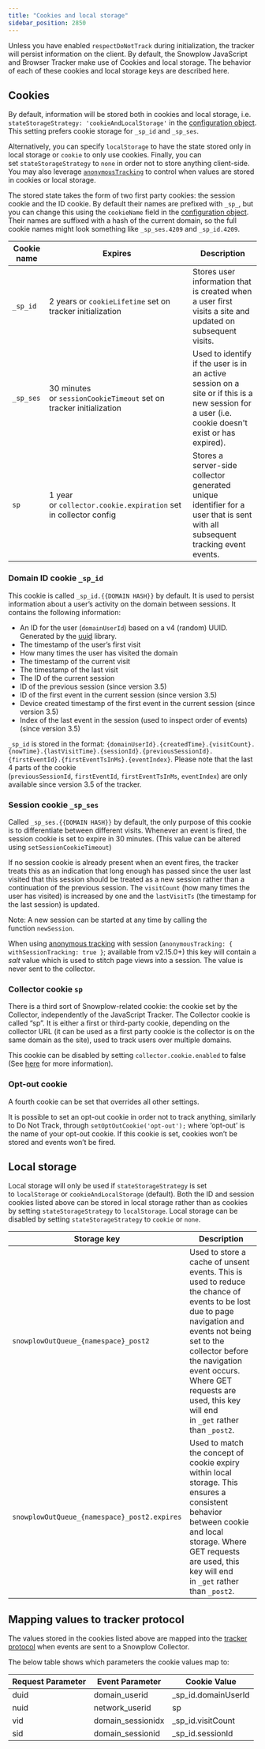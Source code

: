 ```yaml
---
title: "Cookies and local storage"
sidebar_position: 2850
---
```


Unless you have enabled `respectDoNotTrack` during initialization, the tracker will persist information on the client. By default, the Snowplow JavaScript and Browser Tracker make use of Cookies and local storage. The behavior of each of these cookies and local storage keys are described here.

## Cookies

By default, information will be stored both in cookies and local storage, i.e. `stateStorageStrategy: 'cookieAndLocalStorage'` in the [configuration object](/docs/sources/trackers/web-trackers/tracker-setup/initialization-options/index.md). This setting prefers cookie storage for `_sp_id` and `_sp_ses`.

Alternatively, you can specify `localStorage` to have the state stored only in local storage or `cookie` to only use cookies. Finally, you can set `stateStorageStrategy` to `none` in order not to store anything client-side. You may also leverage [`anonymousTracking`](/docs/sources/trackers/web-trackers/anonymous-tracking/index.md) to control when values are stored in cookies or local storage.

The stored state takes the form of two first party cookies: the session cookie and the ID cookie. By default their names are prefixed with `_sp_`, but you can change this using the `cookieName` field in the [configuration object](/docs/sources/trackers/web-trackers/tracker-setup/initialization-options/index.md). Their names are suffixed with a hash of the current domain, so the full cookie names might look something like `_sp_ses.4209` and `_sp_id.4209`.

| Cookie name | Expires                                                            | Description                                                                                                                                       |
|-------------|--------------------------------------------------------------------|---------------------------------------------------------------------------------------------------------------------------------------------------|
| `_sp_id`      | 2 years or `cookieLifetime` set on tracker initialization          | Stores user information that is created when a user first visits a site and updated on subsequent visits.                                         |
| `_sp_ses`     | 30 minutes or `sessionCookieTimeout` set on tracker initialization | Used to identify if the user is in an active session on a site or if this is a new session for a user (i.e. cookie doesn't exist or has expired). |
| `sp`          | 1 year or `collector.cookie.expiration` set in collector config    | Stores a server-side collector generated unique identifier for a user that is sent with all subsequent tracking event events.                     |

### Domain ID cookie `_sp_id`

This cookie is called `_sp_id.{{DOMAIN HASH}}` by default. It is used to persist information about a user’s activity on the domain between sessions. It contains the following information:

- An ID for the user (`domainUserId`) based on a v4 (random) UUID. Generated by the [uuid](https://www.npmjs.com/package/uuid) library.
- The timestamp of the user’s first visit
- How many times the user has visited the domain
- The timestamp of the current visit
- The timestamp of the last visit
- The ID of the current session
- ID of the previous session (since version 3.5)
- ID of the first event in the current session (since version 3.5)
- Device created timestamp of the first event in the current session (since version 3.5)
- Index of the last event in the session (used to inspect order of events) (since version 3.5)

`_sp_id` is stored in the format: `{domainUserId}.{createdTime}.{visitCount}.{nowTime}.{lastVisitTime}.{sessionId}.{previousSessionId}.{firstEventId}.{firstEventTsInMs}.{eventIndex}`. Please note that the last 4 parts of the cookie (`previousSessionId`, `firstEventId`, `firstEventTsInMs`, `eventIndex`) are only available since version 3.5 of the tracker.

### Session cookie `_sp_ses`

Called `_sp_ses.{{DOMAIN HASH}}` by default, the only purpose of this cookie is to differentiate between different visits. Whenever an event is fired, the session cookie is set to expire in 30 minutes. (This value can be altered using `setSessionCookieTimeout`)

If no session cookie is already present when an event fires, the tracker treats this as an indication that long enough has passed since the user last visited that this session should be treated as a new session rather than a continuation of the previous session. The `visitCount` (how many times the user has visited) is increased by one and the `lastVisitTs` (the timestamp for the last session) is updated.

Note: A new session can be started at any time by calling the function `newSession`.

When using [anonymous tracking](/docs/sources/trackers/web-trackers/anonymous-tracking/index.md) with session (`anonymousTracking: { withSessionTracking: true }`; available from v2.15.0+) this key will contain a _salt_ value which is used to stitch page views into a session. The value is never sent to the collector.

### Collector cookie `sp`

There is a third sort of Snowplow-related cookie: the cookie set by the Collector, independently of the JavaScript Tracker. The Collector cookie is called “sp”. It is either a first or third-party cookie, depending on the collector URL (it can be used as a first party cookie is the collector is on the same domain as the site), used to track users over multiple domains.

This cookie can be disabled by setting `collector.cookie.enabled` to false (See [here](/docs/api-reference/stream-collector/configure/index.md) for more information).

### Opt-out cookie

A fourth cookie can be set that overrides all other settings.

It is possible to set an opt-out cookie in order not to track anything, similarly to Do Not Track, through `setOptOutCookie('opt-out');` where ‘opt-out’ is the name of your opt-out cookie. If this cookie is set, cookies won’t be stored and events won’t be fired.

## Local storage

Local storage will only be used if `stateStorageStrategy` is set to `localStorage` or `cookieAndLocalStorage` (default). Both the ID and session cookies listed above can be stored in local storage rather than as cookies by setting `stateStorageStrategy` to `localStorage`. Local storage can be disabled by setting `stateStorageStrategy` to `cookie` or `none`.

| Storage key                                | Description                                                                                                                                                                                                                                                                        |
|--------------------------------------------|------------------------------------------------------------------------------------------------------------------------------------------------------------------------------------------------------------------------------------------------------------------------------------|
| `snowplowOutQueue_{namespace}_post2`         | Used to store a cache of unsent events. This is used to reduce the chance of events to be lost due to page navigation and events not being set to the collector before the navigation event occurs. Where GET requests are used, this key will end in `_get` rather than `_post2`. |
| `snowplowOutQueue_{namespace}_post2.expires` | Used to match the concept of cookie expiry within local storage. This ensures a consistent behavior between cookie and local storage. Where GET requests are used, this key will end in `_get` rather than `_post2`.                                                               |

## Mapping values to tracker protocol

The values stored in the cookies listed above are mapped into the [tracker protocol](/docs/events/index.md) when events are sent to a Snowplow Collector.

The below table shows which parameters the cookie values map to:

| Request Parameter | Event Parameter   | Cookie Value        |
|-------------------|-------------------|---------------------|
| duid              | domain_userid     | _sp_id.domainUserId |
| nuid              | network_userid    | sp                  |
| vid               | domain_sessionidx | _sp_id.visitCount   |
| sid               | domain_sessionid  | _sp_id.sessionId    |
